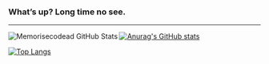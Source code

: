 ### What’s up? Long time no see.
---

<img align="left" alt ="Memorisecodead GitHub Stats" src = "https://github-readme-stats.vercel.app/api?username=memorisecodead&border_color=true&theme=dark"/>

[![Anurag's GitHub stats](https://github-readme-stats.vercel.app/api?username=anuraghazra&rank_icon=github)](https://github.com/anuraghazra/github-readme-stats)

[![Top Langs](https://github-readme-stats.vercel.app/api/top-langs/?username=memorisecodead&hide_progress=true&theme=dark)](https://github.com/anuraghazra/github-readme-stats)
